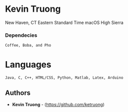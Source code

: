 # Kevin Truong

New Haven, CT
Eastern Standard Time
macOS High Sierra

### Dependecies
```
Coffee, Boba, and Pho
```

# Languages 
```
Java, C, C++, HTML/CSS, Python, Matlab, Latex, Arduino
```

## Authors

* **Kevin Truong** - (https://github.com/ketruong)

